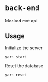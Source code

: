 # `back-end`

Mocked rest api

## Usage

Initialize the server

```
yarn start
```

Reset the database

```
yarn reset
```